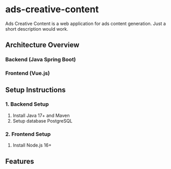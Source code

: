 # ads-creative-content
Ads Creative Content is a web application for ads content generation. Just a short description would work. 

## Architecture Overview

### Backend (Java Spring Boot)

### Frontend (Vue.js)

## Setup Instructions

### 1. Backend Setup
1. Install Java 17+ and Maven
2. Setup database PostgreSQL

### 2. Frontend Setup
1. Install Node.js 16+

## Features

